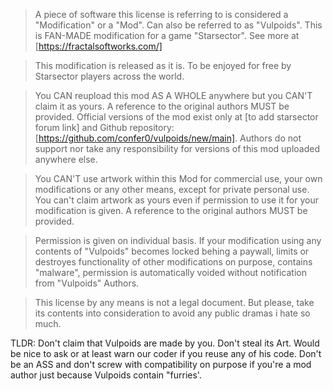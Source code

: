 > A piece of software this license is referring to is considered a "Modification" or a "Mod". Can also be referred to as "Vulpoids". This is FAN-MADE modification for a game "Starsector". See more at [https://fractalsoftworks.com/]

> This modification is released as it is. To be enjoyed for free by Starsector players across the world. 

> You CAN reupload this mod AS A WHOLE anywhere but you CAN'T claim it as yours. A reference to the original authors MUST be provided. Official versions of the mod exist only at [to add starsector forum link] and Github repository: [https://github.com/confer0/vulpoids/new/main]. 
Authors do not support nor take any responsibility for versions of this mod uploaded anywhere else.

> You CAN'T use artwork within this Mod for commercial use, your own modifications or any other means, except for private personal use. You can't claim artwork as yours even if permission to use it for your modification is given. A reference to the original authors MUST be provided.

> Permission is given on individual basis. If your modification using any contents of "Vulpoids" becomes locked behing a paywall, limits or destroyes functionality of other modifications on purpose, contains "malware", permission is automatically voided without notification from "Vulpoids" Authors.

> This license by any means is not a legal document. But please, take its contents into consideration to avoid any public dramas i hate so much.

TLDR: Don't claim that Vulpoids are made by you. Don't steal its Art. Would be nice to ask or at least warn our coder if you reuse any of his code. Don't be an ASS and don't screw with compatibility on purpose if you're a mod author just because Vulpoids contain "furries'.
